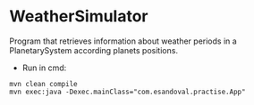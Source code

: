 # WeatherSimulator

Program that retrieves information about weather periods in a PlanetarySystem according planets positions.

- Run in cmd:
````
mvn clean compile
mvn exec:java -Dexec.mainClass="com.esandoval.practise.App"
````
